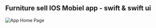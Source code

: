 ## Furniture sell IOS Mobiel app - swift & swift ui
![App Home Page](https://i.ibb.co/BCsYNjg/Screenshot-2024-06-12-at-12-51-07-PM.png)
